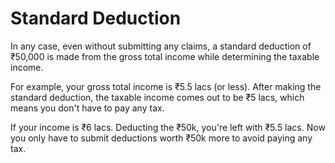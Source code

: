 # Standard Deduction

In any case, even without submitting any claims, a standard deduction of ₹50,000 is made from the gross total income while determining the taxable income.

For example, your gross total income is ₹5.5 lacs (or less). After making the standard deduction, the taxable income comes out to be ₹5 lacs, which means you don't have to pay any tax.

If your income is ₹6 lacs. Deducting the ₹50k, you're left with ₹5.5 lacs. Now you only have to submit deductions worth ₹50k more to avoid paying any tax.
